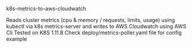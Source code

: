 k8s-metrics-to-aws-cloudwatch

Reads cluster metrics (cpu & memory / requests, limits, usage) using kubectl via k8s metrics-server and writes to AWS Cloudwatch using AWS Cli
Tested on K8S 1.11.8
Check deploy/metrics-poller.yaml file for config example
